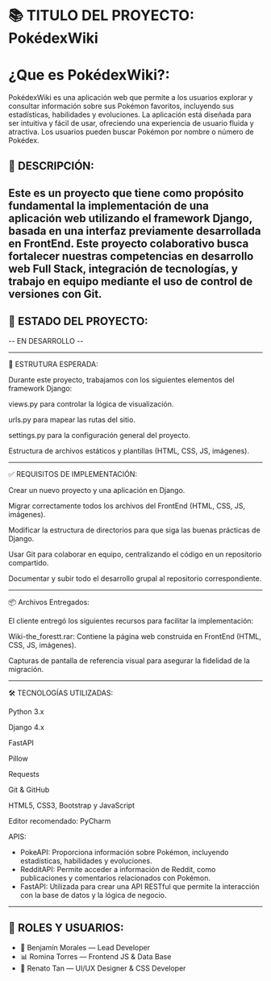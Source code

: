 # 📚 TITULO DEL PROYECTO: PokédexWiki

# ¿Que es PokédexWiki?:

PokédexWiki es una aplicación web que permite a los usuarios explorar y consultar información sobre sus Pokémon favoritos,
incluyendo sus estadísticas, habilidades y evoluciones. La aplicación está diseñada para ser intuitiva y fácil de usar,
ofreciendo una experiencia de usuario fluida y atractiva. Los usuarios pueden buscar Pokémon por nombre o número de Pokédex.

## 🧠 DESCRIPCIÓN: 

Este es un proyecto que tiene como propósito fundamental la implementación de una aplicación web utilizando el framework Django, 
basada en una interfaz previamente desarrollada en FrontEnd. Este proyecto colaborativo busca fortalecer nuestras competencias en
desarrollo web Full Stack, integración de tecnologías, y trabajo en equipo mediante el uso de control de versiones con Git.
---------------------------------------------------------------------------------------------------------------------------------------

## 🤝 ESTADO DEL PROYECTO:

 -- EN DESARROLLO -- 

---------------------------------------------------------------------------------------------------------------------------------------
📁 ESTRUTURA ESPERADA:

Durante este proyecto, trabajamos con los siguientes elementos del framework Django:

views.py para controlar la lógica de visualización.

urls.py para mapear las rutas del sitio.

settings.py para la configuración general del proyecto.

Estructura de archivos estáticos y plantillas (HTML, CSS, JS, imágenes).

---------------------------------------------------------------------------------------------------------------------------------------

✅ REQUISITOS DE IMPLEMENTACIÓN:

Crear un nuevo proyecto y una aplicación en Django.

Migrar correctamente todos los archivos del FrontEnd (HTML, CSS, JS, imágenes).

Modificar la estructura de directorios para que siga las buenas prácticas de Django.

Usar Git para colaborar en equipo, centralizando el código en un repositorio compartido.

Documentar y subir todo el desarrollo grupal al repositorio correspondiente.

---------------------------------------------------------------------------------------------------------------------------------------

📦 Archivos Entregados:

El cliente entregó los siguientes recursos para facilitar la implementación:

Wiki-the_forestt.rar: Contiene la página web construida en FrontEnd (HTML, CSS, JS, imágenes).

Capturas de pantalla de referencia visual para asegurar la fidelidad de la migración.

---------------------------------------------------------------------------------------------------------------------------------------

🛠️ TECNOLOGÍAS UTILIZADAS: 

Python 3.x

Django 4.x

FastAPI

Pillow

Requests

Git & GitHub

HTML5, CSS3, Bootstrap y JavaScript

Editor recomendado: PyCharm

APIS:

- PokeAPI: Proporciona información sobre Pokémon, incluyendo estadísticas, habilidades y evoluciones.
- RedditAPI: Permite acceder a información de Reddit, como publicaciones y comentarios relacionados con Pokémon.
- FastAPI: Utilizada para crear una API RESTful que permite la interacción con la base de datos y la lógica de negocio.

---------------------------------------------------------------------------------------------------------------------------------------

## 👥 ROLES Y USUARIOS:

- 🔧 Benjamín Morales — Lead Developer
- 📊 Romina Torres — Frontend JS & Data Base
- 🎨 Renato Tan — UI/UX Designer & CSS Developer